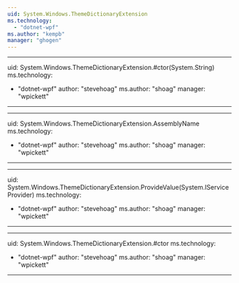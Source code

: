 ```yaml
---
uid: System.Windows.ThemeDictionaryExtension
ms.technology: 
  - "dotnet-wpf"
ms.author: "kempb"
manager: "ghogen"
---
```


---
uid: System.Windows.ThemeDictionaryExtension.#ctor(System.String)
ms.technology: 
  - "dotnet-wpf"
author: "stevehoag"
ms.author: "shoag"
manager: "wpickett"
---

---
uid: System.Windows.ThemeDictionaryExtension.AssemblyName
ms.technology: 
  - "dotnet-wpf"
author: "stevehoag"
ms.author: "shoag"
manager: "wpickett"
---

---
uid: System.Windows.ThemeDictionaryExtension.ProvideValue(System.IServiceProvider)
ms.technology: 
  - "dotnet-wpf"
author: "stevehoag"
ms.author: "shoag"
manager: "wpickett"
---

---
uid: System.Windows.ThemeDictionaryExtension.#ctor
ms.technology: 
  - "dotnet-wpf"
author: "stevehoag"
ms.author: "shoag"
manager: "wpickett"
---
